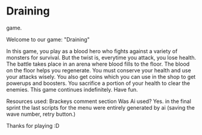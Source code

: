 # Draining
game.

Welcome to our game: "Draining"

In this game, you play as a blood hero who fights against a variety of monsters for survival. But the twist is, everytime you attack, you lose health. The battle takes place in an arena where blood fills to the floor. The blood on the floor helps you regenerate. You must conserve your health and use your attacks wisely. You also get coins which you can use in the shop to get powerups and boosters. You sacrifice a portion of your health to clear the enemies. This game continues indefinitely. Have fun.

Resources used: Brackeys comment section
Was Ai used?
Yes. in the final sprint the last scripts for the menu were entirely generated by ai (saving the wave number, retry button.)

Thanks for playing :D